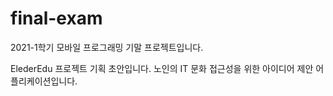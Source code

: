 # final-exam
2021-1학기 모바일 프로그래밍 기말 프로젝트입니다.

ElederEdu 프로젝트 기획 초안입니다.
노인의 IT 문화 접근성을 위한 아이디어 제안 어플리케이션입니다.

